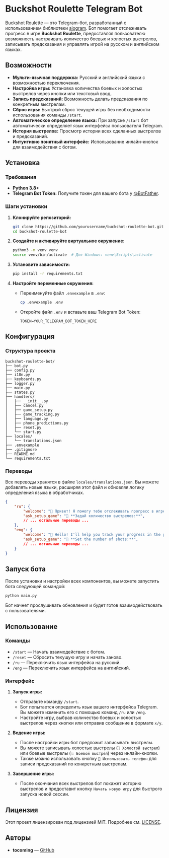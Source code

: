 # Buckshot Roulette Telegram Bot

Buckshot Roulette — это Telegram-бот, разработанный с использованием библиотеки [aiogram](https://github.com/aiogram/aiogram). Бот помогает отслеживать прогресс в игре **Buckshot Roulette**, предоставляя пользователю возможность настраивать количество боевых и холостых выстрелов, записывать предсказания и управлять игрой на русском и английском языках.

## Возможности

- **Мульти-язычная поддержка:** Русский и английский языки с возможностью переключения.
- **Настройка игры:** Установка количества боевых и холостых выстрелов через кнопки или текстовый ввод.
- **Запись предсказаний:** Возможность делать предсказания по конкретным выстрелам.
- **Сброс игры:** Быстрый сброс текущей игры без необходимости использования команды `/start`.
- **Автоматическое определение языка:** При запуске `/start` бот автоматически определяет язык интерфейса пользователя Telegram.
- **История выстрелов:** Просмотр истории всех сделанных выстрелов и предсказаний.
- **Интуитивно понятный интерфейс:** Использование инлайн-кнопок для взаимодействия с ботом.

## Установка

### Требования

- **Python 3.8+**
- **Telegram Bot Token:** Получите токен для вашего бота у [@BotFather](https://t.me/BotFather).

### Шаги установки

1. **Клонируйте репозиторий:**

    ```bash
    git clone https://github.com/yourusername/buckshot-roulette-bot.git
    cd buckshot-roulette-bot
    ```

2. **Создайте и активируйте виртуальное окружение:**

    ```bash
    python3 -m venv venv
    source venv/bin/activate  # Для Windows: venv\Scripts\activate
    ```

3. **Установите зависимости:**

    ```bash
    pip install -r requirements.txt
    ```

4. **Настройте переменные окружения:**

    - Переименуйте файл `.envexample` в `.env`:

        ```bash
        cp .envexample .env
        ```

    - Откройте файл `.env` и вставьте ваш Telegram Bot Token:

        ```
        TOKEN=YOUR_TELEGRAM_BOT_TOKEN_HERE
        ```

## Конфигурация

### Структура проекта

```
buckshot-roulette-bot/
├── bot.py
├── config.py
├── i18n.py
├── keyboards.py
├── logger.py
├── main.py
├── states.py
├── handlers/
│   ├── __init__.py
│   ├── cancel.py
│   ├── game_setup.py
│   ├── game_tracking.py
│   ├── language.py
│   ├── phone_predictions.py
│   ├── reset.py
│   └── start.py
├── locales/
│   └── translations.json
├── .envexample
├── .gitignore
├── README.md
└── requirements.txt
```

### Переводы

Все переводы хранятся в файле `locales/translations.json`. Вы можете добавлять новые языки, расширяя этот файл и обновляя логику определения языка в обработчиках.

```json
{
    "ru": {
        "welcome": "👋 Привет! Я помогу тебе отслеживать прогресс в игре **Buckshot Roulette**.",
        "ask_setup_game": "🔫 **Задай количество выстрелов:**",
        // ... остальные переводы ...
    },
    "eng": {
        "welcome": "👋 Hello! I'll help you track your progress in the game **Buckshot Roulette**.",
        "ask_setup_game": "🔫 **Set the number of shots:**",
        // ... остальные переводы ...
    }
}
```

## Запуск бота

После установки и настройки всех компонентов, вы можете запустить бота следующей командой:

```bash
python main.py
```

Бот начнет прослушивать обновления и будет готов взаимодействовать с пользователями.

## Использование

### Команды

- `/start` — Начать взаимодействие с ботом.
- `/reset` — Сбросить текущую игру и начать заново.
- `/ru` — Переключить язык интерфейса на русский.
- `/eng` — Переключить язык интерфейса на английский.

### Интерфейс

1. **Запуск игры:**
    - Отправьте команду `/start`.
    - Бот попытается определить язык вашего интерфейса Telegram. Вы можете изменить его с помощью команд `/ru` или `/eng`.
    - Настройте игру, выбрав количество боевых и холостых выстрелов через кнопки или отправив сообщение в формате `x/y`.

2. **Ведение игры:**
    - После настройки игры бот предложит записывать выстрелы.
    - Вы можете записывать холостые выстрелы (`🔫 Холостой выстрел`) или боевые выстрелы (`💥 Боевой выстрел`) через инлайн-кнопки.
    - Также можно использовать кнопку `📱 Использовать телефон` для записи предсказаний по конкретным выстрелам.

3. **Завершение игры:**
    - После окончания всех выстрелов бот покажет историю выстрелов и предоставит кнопку `Начать новую игру` для быстрого запуска новой сессии.

## Лицензия

Этот проект лицензирован под лицензией MIT. Подробнее см. [LICENSE](LICENSE).

## Авторы

- **tocoming** — [GitHub](https://github.com/tocoming)

